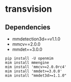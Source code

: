 # transvision

## Dependencies

+ mmdetection3d==v1.1.0
+ mmcv==2.0.0
+ mmdet==3.0.0

```shell
pip install -U openmim
mim install mmengine
mim install 'mmcv>=2.0.0rc4'
mim install 'mmdet>=3.0.0'
mim install "mmdet3d>=1.1.0"
```